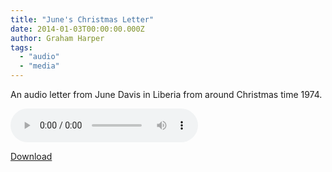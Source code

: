 ```yaml
---
title: "June's Christmas Letter"
date: 2014-01-03T00:00:00.000Z
author: Graham Harper
tags:
  - "audio"
  - "media"
---
```


An audio letter from June Davis in Liberia from around Christmas time 1974.

<audio controls src="https://f001.backblazeb2.com/file/harperfamily-media/junes-christmas-letter.mp3"></audio>

[Download](https://f001.backblazeb2.com/file/harperfamily-media/junes-christmas-letter.mp3)
